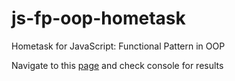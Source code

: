 # js-fp-oop-hometask
Hometask for JavaScript: Functional Pattern in OOP

Navigate to this [page](https://dmk1111.github.io/js-fp-oop-hometask/) and check console for results